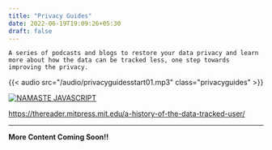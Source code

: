 ```yaml
---
title: "Privacy Guides"
date: 2022-06-19T19:09:26+05:30
draft: false
---
```



`A series of podcasts and blogs to restore your data privacy and learn more about how the data can be tracked less, one step towards improving the privacy.`


{{< audio src="/audio/privacyguidesstart01.mp3" class="privacyguides" >}}


[![NAMASTE JAVASCRIPT](/images/privacyguides/startingsession01/mitreport.png)](https://thereader.mitpress.mit.edu/a-history-of-the-data-tracked-user/ "MIT REPORT")



https://thereader.mitpress.mit.edu/a-history-of-the-data-tracked-user/



---


**More Content Coming Soon!!**
